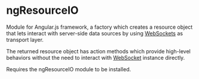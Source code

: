 ngResourceIO
============

Module for Angular.js framework, a factory which creates a resource object that lets interact with server-side data sources by using  [WebSockets](http://en.wikipedia.org/wiki/WebSocket) as  transport layer.

The returned resource object has action methods which provide high-level behaviors without the need to interact with [WebSocket](http://en.wikipedia.org/wiki/WebSocket) instance directly.

Requires the ngResourceIO module to be installed.
